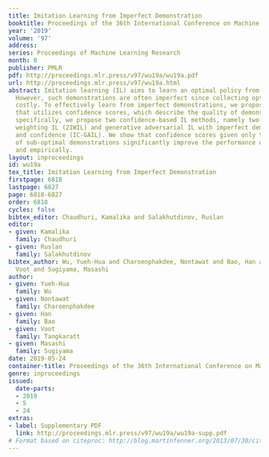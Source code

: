 ```yaml
---
title: Imitation Learning from Imperfect Demonstration
booktitle: Proceedings of the 36th International Conference on Machine Learning
year: '2019'
volume: '97'
address: 
series: Proceedings of Machine Learning Research
month: 0
publisher: PMLR
pdf: http://proceedings.mlr.press/v97/wu19a/wu19a.pdf
url: http://proceedings.mlr.press/v97/wu19a.html
abstract: Imitation learning (IL) aims to learn an optimal policy from demonstrations.
  However, such demonstrations are often imperfect since collecting optimal ones is
  costly. To effectively learn from imperfect demonstrations, we propose a novel approach
  that utilizes confidence scores, which describe the quality of demonstrations. More
  specifically, we propose two confidence-based IL methods, namely two-step importance
  weighting IL (2IWIL) and generative adversarial IL with imperfect demonstration
  and confidence (IC-GAIL). We show that confidence scores given only to a small portion
  of sub-optimal demonstrations significantly improve the performance of IL both theoretically
  and empirically.
layout: inproceedings
id: wu19a
tex_title: Imitation Learning from Imperfect Demonstration
firstpage: 6818
lastpage: 6827
page: 6818-6827
order: 6818
cycles: false
bibtex_editor: Chaudhuri, Kamalika and Salakhutdinov, Ruslan
editor:
- given: Kamalika
  family: Chaudhuri
- given: Ruslan
  family: Salakhutdinov
bibtex_author: Wu, Yueh-Hua and Charoenphakdee, Nontawat and Bao, Han and Tangkaratt,
  Voot and Sugiyama, Masashi
author:
- given: Yueh-Hua
  family: Wu
- given: Nontawat
  family: Charoenphakdee
- given: Han
  family: Bao
- given: Voot
  family: Tangkaratt
- given: Masashi
  family: Sugiyama
date: 2019-05-24
container-title: Proceedings of the 36th International Conference on Machine Learning
genre: inproceedings
issued:
  date-parts:
  - 2019
  - 5
  - 24
extras:
- label: Supplementary PDF
  link: http://proceedings.mlr.press/v97/wu19a/wu19a-supp.pdf
# Format based on citeproc: http://blog.martinfenner.org/2013/07/30/citeproc-yaml-for-bibliographies/
---
```

